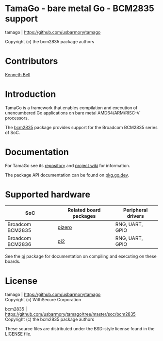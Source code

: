 TamaGo - bare metal Go - BCM2835 support
========================================

tamago | https://github.com/usbarmory/tamago

Copyright (c) the bcm2835 package authors  

Contributors
============

[Kenneth Bell](https://github.com/kenbell)

Introduction
============

TamaGo is a framework that enables compilation and execution of unencumbered Go
applications on bare metal AMD64/ARM/RISC-V processors.

The [bcm2835](https://github.com/usbarmory/tamago/tree/master/soc/bcm2835)
package provides support for the Broadcom BCM2835 series of SoC.

Documentation
=============

For TamaGo see its [repository](https://github.com/usbarmory/tamago) and
[project wiki](https://github.com/usbarmory/tamago/wiki) for information.

The package API documentation can be found on
[pkg.go.dev](https://pkg.go.dev/github.com/usbarmory/tamago).

Supported hardware
==================

| SoC              | Related board packages                                                             | Peripheral drivers |
|------------------|------------------------------------------------------------------------------------|--------------------|
| Broadcom BCM2835 | [pizero](https://github.com/usbarmory/tamago/tree/master/board/raspberrypi/pizero) | RNG, UART, GPIO    |
| Broadcom BCM2836 | [pi2](https://github.com/usbarmory/tamago/tree/master/board/raspberrypi/pi2)       | RNG, UART, GPIO    |

See the [pi](https://github.com/usbarmory/tamago/tree/master/board/raspberrypi) package
for documentation on compiling and executing on these boards.

License
=======

tamago | https://github.com/usbarmory/tamago  
Copyright (c) WithSecure Corporation

bcm2835 | https://github.com/usbarmory/tamago/tree/master/soc/bcm2835  
Copyright (c) the bcm2835 package authors

These source files are distributed under the BSD-style license found in the
[LICENSE](https://github.com/usbarmory/tamago/blob/master/soc/bcm2835/LICENSE) file.
